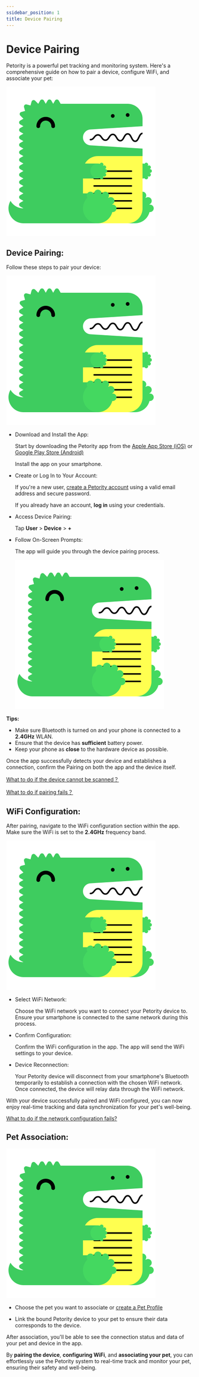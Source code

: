 ```yaml
---
ssidebar_position: 1
title: Device Pairing
---
```


# Device Pairing

Petority is a powerful pet tracking and monitoring system. Here's a comprehensive guide on how to pair a device, configure WiFi, and associate your pet:

![pairing steps](/img/logo.svg)

## Device Pairing:

Follow these steps to pair your device:

![step](/img/logo.svg)

+ Download and Install the App:

    Start by downloading the Petority app from the [Apple App Store (iOS)](/img/logo.svg) or [Google Play Store (Android)](/img/logo.svg)

    Install the app on your smartphone.

+ Create or Log In to Your Account:

    If you're a new user, [create a Petority account](/docs/petority/accounts/signing-up) using a valid email address and secure password.

    If you already have an account, **log in** using your credentials.

+ Access Device Pairing:

    Tap **User** > **Device** > **+**

+ Follow On-Screen Prompts:

    The app will guide you through the device pairing process.

    ![step](/img/logo.svg)

**Tips:**

+ Make sure Bluetooth is turned on and your phone is connected to a **2.4GHz** WLAN.
+ Ensure that the device has **sufficient** battery power.
+ Keep your phone as **close** to the hardware device as possible.

Once the app successfully detects your device and establishes a connection, confirm the Pairing on both the app and the device itself.

[What to do if the device cannot be scanned？](/docs/petority/features/devices/faqs/#2what-to-do-if-the-device-cannot-be-scanned)

[What to do if pairing fails？](/docs/petority/features/devices/faqs#1what-to-do-if-pairing-fails)

## WiFi Configuration:
After pairing, navigate to the WiFi configuration section within the app. Make sure the WiFi is set to the **2.4GHz** frequency band. 

![Wifi](/img/logo.svg)

+ Select WiFi Network:

    Choose the WiFi network you want to connect your Petority device to. Ensure your smartphone is connected to the same network during this process.

+ Confirm Configuration:

    Confirm the WiFi configuration in the app. The app will send the WiFi settings to your device.

+ Device Reconnection:

    Your Petority device will disconnect from your smartphone's Bluetooth temporarily to establish a connection with the chosen WiFi network. Once connected, the device will relay data through the WiFi network.

With your device successfully paired and WiFi configured, you can now enjoy real-time tracking and data synchronization for your pet's well-being.

[What to do if the network configuration fails?](/docs/petority/features/devices/faqs/#3what-to-do-if-the-network-configuration-fails)

## Pet Association:

![choose pet](/img/logo.svg)

+ Choose the pet you want to associate or [create a Pet Profile](/docs/petority/features/pets#1-creating-a-pet-profile)

+ Link the bound Petority device to your pet to ensure their data corresponds to the device.

After association, you'll be able to see the connection status and data of your pet and device in the app.

By **pairing the device**, **configuring WiFi**, and **associating your pet**, you can effortlessly use the Petority system to real-time track and monitor your pet, ensuring their safety and well-being.
